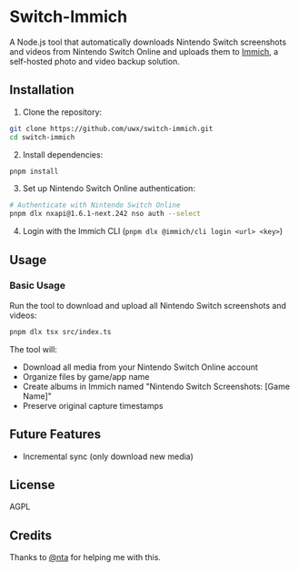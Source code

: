 # Switch-Immich

A Node.js tool that automatically downloads Nintendo Switch screenshots and videos from Nintendo Switch Online and uploads them to [Immich](https://immich.app/), a self-hosted photo and video backup solution.

## Installation

1. Clone the repository:
```bash
git clone https://github.com/uwx/switch-immich.git
cd switch-immich
```

2. Install dependencies:
```bash
pnpm install
```

3. Set up Nintendo Switch Online authentication:
```bash
# Authenticate with Nintendo Switch Online
pnpm dlx nxapi@1.6.1-next.242 nso auth --select
```

4. Login with the Immich CLI (`pnpm dlx @immich/cli login <url> <key>`)

## Usage

### Basic Usage

Run the tool to download and upload all Nintendo Switch screenshots and videos:

```bash
pnpm dlx tsx src/index.ts
```

The tool will:
- Download all media from your Nintendo Switch Online account
- Organize files by game/app name
- Create albums in Immich named "Nintendo Switch Screenshots: [Game Name]"
- Preserve original capture timestamps

## Future Features

- Incremental sync (only download new media)

## License

AGPL

## Credits

Thanks to [@nta](https://github.com/nta) for helping me with this.